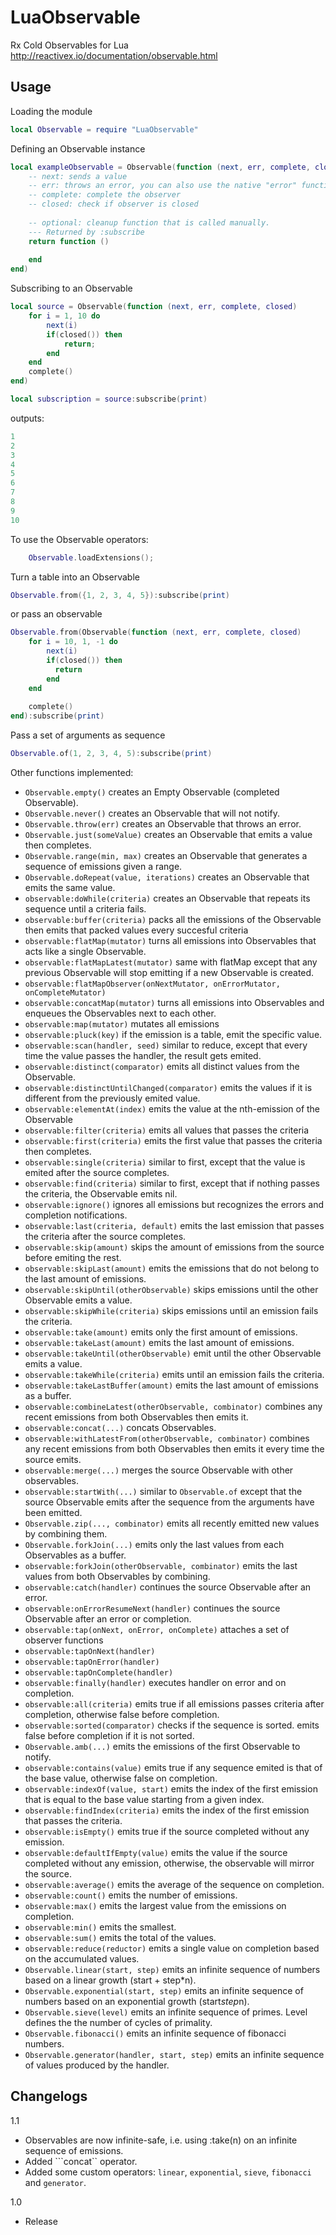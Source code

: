 # LuaObservable
Rx Cold Observables for Lua
http://reactivex.io/documentation/observable.html

## Usage
Loading the module
```lua
local Observable = require "LuaObservable"
```

Defining an Observable instance
```lua
local exampleObservable = Observable(function (next, err, complete, closed)
    -- next: sends a value
    -- err: throws an error, you can also use the native "error" function
    -- complete: complete the observer
    -- closed: check if observer is closed
    
    -- optional: cleanup function that is called manually. 
    --- Returned by :subscribe
    return function ()
        
    end
end)
```
Subscribing to an Observable
```lua
local source = Observable(function (next, err, complete, closed)
    for i = 1, 10 do 
        next(i)
        if(closed()) then
            return;
        end
    end
    complete()
end)

local subscription = source:subscribe(print)
```
outputs:
```lua
1
2
3
4
5
6
7
8
9
10
```

To use the Observable operators:
```lua
    Observable.loadExtensions();
```

Turn a table into an Observable
```lua
Observable.from({1, 2, 3, 4, 5}):subscribe(print)
```

or pass an observable
```lua
Observable.from(Observable(function (next, err, complete, closed)
    for i = 10, 1, -1 do
        next(i)
        if(closed()) then
          return
        end
    end
    
    complete()
end):subscribe(print)
```

Pass a set of arguments as sequence
```lua
Observable.of(1, 2, 3, 4, 5):subscribe(print)
```

Other functions implemented:
  * ```Observable.empty()``` creates an Empty Observable (completed Observable).
  * ```Observable.never()``` creates an Observable that will not notify.
  * ```Observable.throw(err)``` creates an Observable that throws an error.
  * ```Observable.just(someValue)``` creates an Observable that emits a value then completes.
  * ```Observable.range(min, max)``` creates an Observable that generates a sequence of emissions given a range.
  * ```Observable.doRepeat(value, iterations)``` creates an Observable that emits the same value.
  * ```observable:doWhile(criteria)``` creates an Observable that repeats its sequence until a criteria fails.
  * ```observable:buffer(criteria)``` packs all the emissions of the Observable then emits that packed values every succesful criteria
  * ```observable:flatMap(mutator)``` turns all emissions into Observables that acts like a single Observable.
  * ```observable:flatMapLatest(mutator)``` same with flatMap except that any previous Observable will stop emitting if a new Observable is created.
  * ```observable:flatMapObserver(onNextMutator, onErrorMutator, onCompleteMutator)```
  * ```observable:concatMap(mutator)``` turns all emissions into Observables and enqueues the Observables next to each other.
  * ```observable:map(mutator)``` mutates all emissions
  * ```observable:pluck(key)``` if the emission is a table, emit the specific value.
  * ```observable:scan(handler, seed)``` similar to reduce, except that every time the value passes the handler, the result gets emited.
  * ```observable:distinct(comparator)``` emits all distinct values from the Observable.
  * ```observable:distinctUntilChanged(comparator)``` emits the values if it is different from the previously emited value.
  * ```observable:elementAt(index)``` emits the value at the nth-emission of the Observable
  * ```observable:filter(criteria)``` emits all values that passes the criteria
  * ```observable:first(criteria)``` emits the first value that passes the criteria then completes.
  * ```observable:single(criteria)``` similar to first, except that the value is emited after the source completes.
  * ```observable:find(criteria)``` similar to first, except that if nothing passes the criteria, the Observable emits nil.
  * ```observable:ignore()``` ignores all emissions but recognizes the errors and completion notifications.
  * ```observable:last(criteria, default)``` emits the last emission that passes the criteria after the source completes.
  * ```observable:skip(amount)``` skips the amount of emissions from the source before emiting the rest.
  * ```observable:skipLast(amount)``` emits the emissions that do not belong to the last amount of emissions.
  * ```observable:skipUntil(otherObservable)``` skips emissions until the other Observable emits a value.
  * ```observable:skipWhile(criteria)``` skips emissions until an emission fails the criteria.
  * ```observable:take(amount)``` emits only the first amount of emissions.
  * ```observable:takeLast(amount)``` emits the last amount of emissions.
  * ```observable:takeUntil(otherObservable)``` emit until the other Observable emits a value.
  * ```observable:takeWhile(criteria)``` emits until an emission fails the criteria.
  * ```observable:takeLastBuffer(amount)``` emits the last amount of emissions as a buffer.
  * ```observable:combineLatest(otherObservable, combinator)``` combines any recent emissions from both Observables then emits it.
  * ```observable:concat(...)``` concats Observables.
  * ```observable:withLatestFrom(otherObservable, combinator)``` combines any recent emissions from both Observables then emits it every time the source emits.
  * ```observable:merge(...)``` merges the source Observable with other observables.
  * ```observable:startWith(...)``` similar to ```Observable.of``` except that the source Observable emits after the sequence from the arguments have been emitted.
  * ```Observable.zip(..., combinator)``` emits all recently emitted new values by combining them.
  * ```Observable.forkJoin(...)``` emits only the last values from each Observables as a buffer.
  * ```observable:forkJoin(otherObservable, combinator)``` emits the last values from both Observables by combining.
  * ```observable:catch(handler)``` continues the source Observable after an error.
  * ```observable:onErrorResumeNext(handler)``` continues the source Observable after an error or completion.
  * ```observable:tap(onNext, onError, onComplete)``` attaches a set of observer functions
  * ```observable:tapOnNext(handler)```
  * ```observable:tapOnError(handler)```
  * ```observable:tapOnComplete(handler)```
  * ```observable:finally(handler)``` executes handler on error and on completion.
  * ```observable:all(criteria)``` emits true if all emissions passes criteria after completion, otherwise false before completion.
  * ```observable:sorted(comparator)``` checks if the sequence is sorted. emits false before completion if it is not sorted.
  * ```Observable.amb(...)``` emits the emissions of the first Observable to notify.
  * ```observable:contains(value)``` emits true if any sequence emited is that of the base value, otherwise false on completion.
  * ```observable:indexOf(value, start)``` emits the index of the first emission that is equal to the base value starting from a given index.
  * ```observable:findIndex(criteria)``` emits the index of the first emission that passes the criteria.
  * ```observable:isEmpty()``` emits true if the source completed without any emission.
  * ```observable:defaultIfEmpty(value)``` emits the value if the source completed without any emission, otherwise, the observable will mirror the source.
  * ```observable:average()``` emits the average of the sequence on completion.
  * ```observable:count()``` emits the number of emissions.
  * ```observable:max()``` emits the largest value from the emissions on completion.
  * ```observable:min()``` emits the smallest.
  * ```observable:sum()``` emits the total of the values.
  * ```observable:reduce(reductor)``` emits a single value on completion based on the accumulated values.
  * ```Observable.linear(start, step)``` emits an infinite sequence of numbers based on a linear growth (start + step*n).
  * ```Observable.exponential(start, step)``` emits an infinite sequence of numbers based on an exponential growth (start*step*n).
  * ```Observable.sieve(level)``` emits an infinite sequence of primes. Level defines the the number of cycles of primality.
  * ```Observable.fibonacci()``` emits an infinite sequence of fibonacci numbers.
  * ```Observable.generator(handler, start, step)``` emits an infinite sequence of values produced by the handler.
  
## Changelogs
1.1
  * Observables are now infinite-safe, i.e. using :take(n) on an infinite sequence of emissions.
  * Added ```concat`` operator.
  * Added some custom operators: ```linear```, ```exponential```, ```sieve```, ```fibonacci``` and ```generator```.
  
1.0
  * Release
